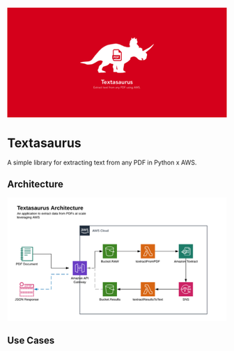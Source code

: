 ![header img](docs/repo-hdr.png)

# Textasaurus
A simple library for extracting text from any PDF in Python x AWS.

## **Architecture**
![cloud architecture](docs/textasaurus-arch.png)

## Use Cases